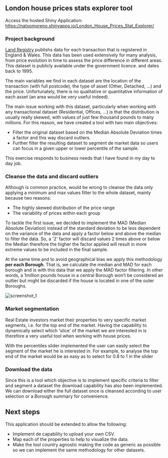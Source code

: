 ## London house prices stats explorer tool

Access the hosted Shiny Application: https://natxomoreno.shinyapps.io/London_House_Prices_Stat_Explorer/

### Project background

[Land Registry](https://www.gov.uk/government/statistical-data-sets/price-paid-data-downloads, 'Price Paid, Land Registry') publishs data for each transaction that is registered in England & Wales. This data has been used extensively for many analysis, from price evolution in time to assess the price difference in different areas. This dataset is publicly available under the government licence. and dates back to 1995.

The main variables we find in each dataset are the location of the transaction (with full postcode), the type of asset (Other, Detached, ...) and the price. Unfortunately, there is no qualitative or quantitative information of each asset (an area would be very useful indeed).

The main issue working with this dataset, particularly when working with any transactional dataset (Residential, Offices, ...) is that the distribution is usually really skewed, with values of just few thousand pounds to many millions. For this reason, we have created a tool with two main objectives:

  * Filter the original dataset based on the Median Absolute Deviation times a factor and this way discard outliers.
  * Further filter the resulting dataset to segment de market data so users can focus in a given upper or lower percentile of the sample.

This exercise responds to business needs that I have found in my day to day job. 

### Cleanse the data and discard outliers

Although is common practice, would be wrong to cleanse the data only applying a minimum and max values filter to the whole dataset, mainly because two reasons:

 * The highly skewed distribution of the price range 
 * The variability of prices within each group
 
To tackle the first issue, we decided to implement the MAD (Median Absolute Deviation) instead of the standard deviation to be less dependent on the variance of the data and apply a factor below and above the median to filter the data. So, a '2' factor will discard values 2 times above or below the Median therefore the higher the factor applied will result in more extreme values to be included in the final sample. 

At the same time and to avoid geographical bias we apply this methodology **per each Borough**. That is, we calculate the median and MAD for each borough and is with this data that we apply the MAD factor filtering. In other words, a 1million pounds house in a central Borough won’t be considered an outlier but might be discarded if the house is located in one of the outer Boroughs. 

![screenshot_1](https://user-images.githubusercontent.com/36007042/43162508-40ad3e6a-8f59-11e8-9732-819506ba48d3.png)

 
### Market segmentation

Real Estate investors market their properties to very specific market segments, i.e. for the top end of the market. Having the capability to dynamically select which 'slice' of the market we are interested in is therefore a very useful tool when working with house prices. 

With the percentiles slider implemented the user can easily select the segment of the market he is interested in. For example, to analyse the top end of the market would be as easy as to select for 0.8 to 1 in the slider

### Download the data

Since this is a tool which objective is to implement specific criteria to filter and segment a dataset the download capability has also been implemented. We can download either the full dataset once is cleansed according to user selection or a Borough summary for convenience.

## Next steps

This application should be extended to allow the following:

* Implement de capability to upload your own CSV.
* Map each of the properties to help to visualize the data.
* Make the tool country agnostic making the code as generic as possible so we can implement the same methodology for other datasets.
